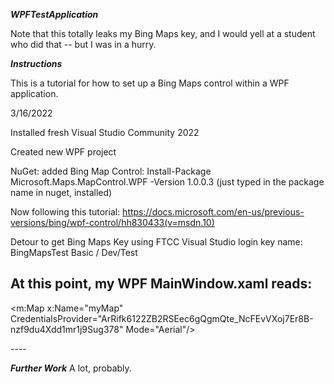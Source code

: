 ***WPFTestApplication***

Note that this totally leaks my Bing Maps key, and I would yell at a student who did that -- but I was in a hurry.

***Instructions***

This is a tutorial for how to set up a Bing Maps control within a WPF application.

3/16/2022

Installed fresh Visual Studio Community 2022

Created new WPF project

NuGet: added Bing Map Control:
Install-Package Microsoft.Maps.MapControl.WPF -Version 1.0.0.3
(just typed in the package name in nuget, installed)

Now following this tutorial:
https://docs.microsoft.com/en-us/previous-versions/bing/wpf-control/hh830433(v=msdn.10)

Detour to get Bing Maps Key using FTCC Visual Studio login
key name: BingMapsTest
Basic / Dev/Test

At this point, my WPF MainWindow.xaml reads:
----
<Window x:Class="WPFTestApplication.MainWindow"
        xmlns="http://schemas.microsoft.com/winfx/2006/xaml/presentation"
        xmlns:x="http://schemas.microsoft.com/winfx/2006/xaml"
        xmlns:d="http://schemas.microsoft.com/expression/blend/2008"
        xmlns:mc="http://schemas.openxmlformats.org/markup-compatibility/2006"
        xmlns:m="clr-namespace:Microsoft.Maps.MapControl.WPF;assembly=Microsoft.Maps.MapControl.WPF"
        xmlns:local="clr-namespace:WPFTestApplication"
        mc:Ignorable="d"
        Title="MainWindow" Height="450" Width="800">
    <Grid>
        <m:Map x:Name="myMap" CredentialsProvider="ArRifk6122ZB2RSEec6gQgmQte_NcFEvVXoj7Er8B-nzf9du4Xdd1mr1j9Sug378" Mode="Aerial"/>
    </Grid>
    
</Window>
----

***Further Work***
A lot, probably. 
